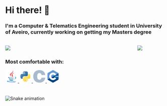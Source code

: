 # Hi there! 👋  
### I'm a Computer & Telematics Engineering student in University of Aveiro, currently working on getting my Masters degree
<br>

<div>
  <img align="left" src="https://github-readme-stats.vercel.app/api?username=pmacoutinho&theme=cobalt&show_icons=true" width="420"/>
  <img src="https://github-readme-stats.vercel.app/api/top-langs/?username=pmacoutinho&hide=vhdl&theme=cobalt&langs_count=6&layout=compact"/>
</div>

<h3 align="left">Most comfortable with:</h3>
<p align="left"> <a href="https://www.java.com" target="_blank" rel="noreferrer"> <img src="https://raw.githubusercontent.com/devicons/devicon/master/icons/java/java-original.svg" alt="java" width="40" height="40"/> </a> <a href="https://www.python.org" target="_blank" rel="noreferrer"> <img src="https://raw.githubusercontent.com/devicons/devicon/master/icons/python/python-original.svg" alt="python" width="40" height="40"/> </a> <a href="https://www.cprogramming.com/" target="_blank" rel="noreferrer"> <img src="https://raw.githubusercontent.com/devicons/devicon/master/icons/c/c-original.svg" alt="c" width="40" height="40"/> </a> <a href="https://www.w3schools.com/cpp/" target="_blank" rel="noreferrer"> <img src="https://raw.githubusercontent.com/devicons/devicon/master/icons/cplusplus/cplusplus-original.svg" alt="cplusplus" width="40" height="40"/> </a> </p>

#
###

![Snake animation](https://github.com/pmacoutinho/pmacoutinho/blob/output/dist/github-snake-dark.svg?palette=github-dark)
